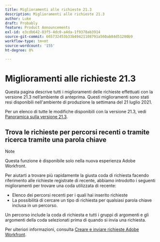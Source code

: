 ```yaml
---
title: Miglioramenti alle richieste 21.3
description: Miglioramenti alle richieste 21.3
author: Luke
draft: Probably
feature: Product Announcements
exl-id: e3cdb642-83f5-4dc0-a4da-1f9378ab3914
source-git-commit: 665732453b33b49421108791a560ab84d51280b9
workflow-type: tm+mt
source-wordcount: '155'
ht-degree: 0%

---
```


# Miglioramenti alle richieste 21.3

Questa pagina descrive tutti i miglioramenti delle richieste effettuati con la versione 21.3 nell’ambiente di anteprima. Questi miglioramenti sono stati resi disponibili nell&#39;ambiente di produzione la settimana del 21 luglio 2021.

Per un elenco di tutte le modifiche disponibili con la versione 21.3, vedi [Panoramica sulla versione 21.3](../../../product-announcements/product-releases/21.3-release-activity/21-3-release-overview.md).

## Trova le richieste per percorsi recenti o tramite ricerca tramite una parola chiave

>[!NOTE]
>
>Questa funzione è disponibile solo nella nuova esperienza Adobe Workfront.

Per aiutarti a trovare più rapidamente la giusta coda di richiesta facendo riferimento alle richieste registrate di recente, abbiamo introdotto i seguenti miglioramenti per trovare una coda utilizzata di recente:

* Elenco dei percorsi recenti per i quali hai inserito richieste
* La possibilità di cercare un tipo di richiesta per qualsiasi parola chiave inclusa in un percorso.

Un percorso include la coda di richiesta e tutti i gruppi di argomenti e gli argomenti della coda selezionati prima di quando si invia una richiesta.

Per ulteriori informazioni, consulta [Creare e inviare richieste Adobe Workfront](/help/quicksilver/manage-work/requests/create-requests/create-submit-requests.md).

